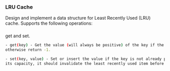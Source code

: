### LRU Cache

Design and implement a data structure for Least Recently Used (LRU) cache.
Supports the following operations:

###
get and set.

```sh
- get(key) - Get the value (will always be positive) of the key if the key exists in the cache,
otherwise return -1.

- set(key, value) - Set or insert the value if the key is not already present. When the cache reached
its capacity, it should invalidate the least recently used item before inserting a new item.
```

